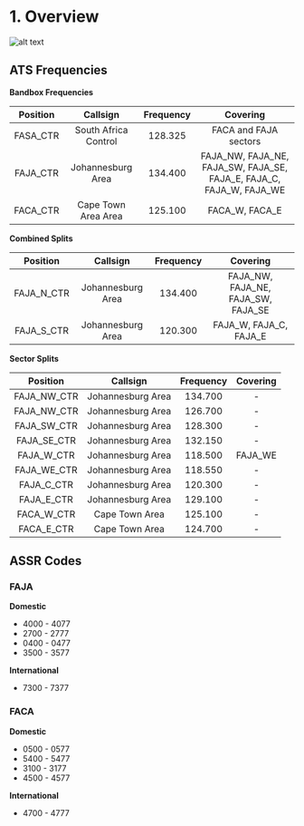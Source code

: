 # 1. Overview

![alt text](image.png)


## ATS Frequencies

**Bandbox Frequencies**

| Position    | Callsign              | Frequency | Covering             |
| :---------: | :---------: | :---------: | :---------: |
| FASA_CTR | South Africa Control | 128.325 | FACA and FAJA sectors |
| FAJA_CTR    | Johannesburg Area     | 134.400   | FAJA_NW, FAJA_NE, FAJA_SW, FAJA_SE, FAJA_E, FAJA_C, FAJA_W, FAJA_WE |
| FACA_CTR    | Cape Town Area Area     | 125.100   | FACA_W, FACA_E |

**Combined Splits**

| Position    | Callsign              | Frequency | Covering             |
| :---------: | :---------: | :---------: | :---------: |
| FAJA_N_CTR    | Johannesburg Area     | 134.400   | FAJA_NW, FAJA_NE, FAJA_SW, FAJA_SE|
| FAJA_S_CTR    | Johannesburg Area     | 120.300   | FAJA_W, FAJA_C, FAJA_E |

**Sector Splits**

| Position    | Callsign              | Frequency | Covering             |
| :---------: | :---------: | :---------: | :---------: |
| FAJA_NW_CTR    | Johannesburg Area     | 134.700   | -                   |
| FAJA_NW_CTR    | Johannesburg Area     | 126.700   | -                   |
| FAJA_SW_CTR    | Johannesburg Area     | 128.300   | -                   |
| FAJA_SE_CTR    | Johannesburg Area     | 132.150   | -                   |
| FAJA_W_CTR    | Johannesburg Area     | 118.500   | FAJA_WE |
| FAJA_WE_CTR    | Johannesburg Area     | 118.550   | - |
| FAJA_C_CTR    | Johannesburg Area     | 120.300   | - |
| FAJA_E_CTR    | Johannesburg Area     | 129.100   | - |
| FACA_W_CTR    | Cape Town Area     | 125.100   | - |
| FACA_E_CTR    | Cape Town Area     | 124.700   | - |

## ASSR Codes

### FAJA

**Domestic**

* 4000 - 4077
* 2700 - 2777
* 0400 - 0477
* 3500 - 3577

**International**
* 7300 - 7377

### FACA

**Domestic**

* 0500 - 0577
* 5400 - 5477
* 3100 - 3177
* 4500 - 4577

**International**
* 4700 - 4777

